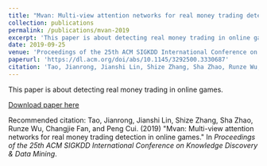 ```yaml
---
title: "Mvan: Multi-view attention networks for real money trading detection in online games"
collection: publications
permalink: /publications/mvan-2019
excerpt: 'This paper is about detecting real money trading in online games.'
date: 2019-09-25
venue: 'Proceedings of the 25th ACM SIGKDD International Conference on Knowledge Discovery & Data Mining (KDD`2019)'
paperurl: 'https://dl.acm.org/doi/abs/10.1145/3292500.3330687'
citation: 'Tao, Jianrong, Jianshi Lin, Shize Zhang, Sha Zhao, Runze Wu, Changjie Fan, and Peng Cui. &quot;Mvan: Multi-view attention networks for real money trading detection in online games.&quot; In <i>Proceedings of the 25th ACM SIGKDD International Conference on Knowledge Discovery & Data Mining</i>, pp. 2536-2546. 2019.'
---
```

This paper is about detecting real money trading in online games.

[Download paper here](https://www.researchgate.net/profile/Sha-Zhao-4/publication/334719454_MVAN_Multi-view_Attention_Networks_for_Real_Money_Trading_Detection_in_Online_Games/links/5d4a5e59299bf1995b6aa607/MVAN-Multi-view-Attention-Networks-for-Real-Money-Trading-Detection-in-Online-Games.pdf)

Recommended citation: Tao, Jianrong, Jianshi Lin, Shize Zhang, Sha Zhao, Runze Wu, Changjie Fan, and Peng Cui. (2019) &quot;Mvan: Multi-view attention networks for real money trading detection in online games.&quot; In <i>Proceedings of the 25th ACM SIGKDD International Conference on Knowledge Discovery & Data Mining</i>.